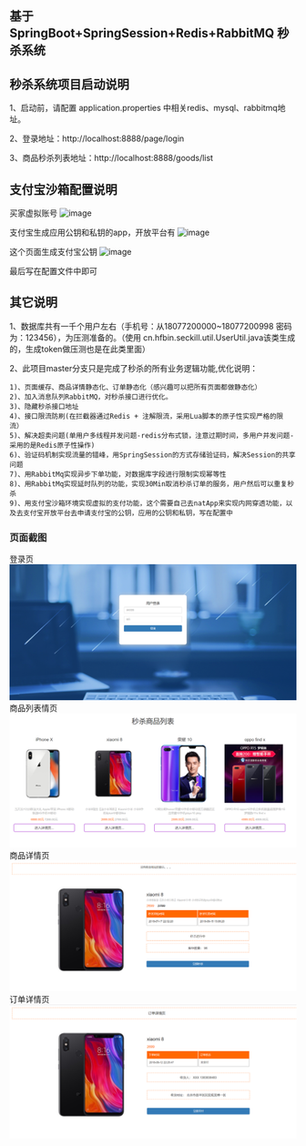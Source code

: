 ## 基于 SpringBoot+SpringSession+Redis+RabbitMQ 秒杀系统

## 秒杀系统项目启动说明

1、启动前，请配置 application.properties 中相关redis、mysql、rabbitmq地址。

2、登录地址：http://localhost:8888/page/login   

3、商品秒杀列表地址：http://localhost:8888/goods/list
## 支付宝沙箱配置说明
买家虚拟账号
![image](https://github.com/user-attachments/assets/934dfb13-74eb-40f6-8784-ee82a16f1520)

支付宝生成应用公钥和私钥的app，开放平台有
![image](https://github.com/user-attachments/assets/653828bb-a235-4643-a326-ba43af36b9aa)

这个页面生成支付宝公钥
![image](https://github.com/user-attachments/assets/9c9e60e7-11d9-427e-ad2c-c3fe55c1af2d)

最后写在配置文件中即可
## 其它说明

1、数据库共有一千个用户左右（手机号：从18077200000~18077200998 密码为：123456），为压测准备的。（使用 cn.hfbin.seckill.util.UserUtil.java该类生成的，生成token做压测也是在此类里面）

2、此项目master分支只是完成了秒杀的所有业务逻辑功能,优化说明：

    1)、页面缓存、商品详情静态化、订单静态化（感兴趣可以把所有页面都做静态化）
    2)、加入消息队列RabbitMQ，对秒杀接口进行优化。
    3)、隐藏秒杀接口地址
    4)、接口限流防刷(在拦截器通过Redis + 注解限流，采用Lua脚本的原子性实现严格的限流）
    5)、解决超卖问题(单用户多线程并发问题-redis分布式锁，注意过期时间，多用户并发问题-采用的是Redis原子性操作)
    6)、验证码机制实现流量的错峰，用SpringSession的方式存储验证码，解决Session的共享问题
    7)、用RabbitMq实现异步下单功能，对数据库字段进行限制实现幂等性
    8)、用RabbitMq实现延时队列的功能，实现30Min取消秒杀订单的服务，用户然后可以重复秒杀
    9)、用支付宝沙箱环境实现虚拟的支付功能，这个需要自己去natApp来实现内网穿透功能，以及去支付宝开放平台去申请支付宝的公钥，应用的公钥和私钥，写在配置中
### 页面截图
登录页
![123](img/1.png)
商品列表情页
![123](img/2.png)
商品详情页
![123](img/3.png)
订单详情页
![123](img/4.png)

